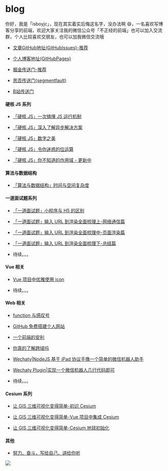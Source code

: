 # blog

你好，我是「isboyjc」，现在其实着实后悔这名字，没办法啊 😄，一名喜欢写博客分享的前端，欢迎大家关注我的微信公众号「不正经的前端」也可以加入交流群，个人比较喜欢交朋友，也可以加我微信交流哦

- [文章GitHub地址(GitHubIssues)-推荐](https://github.com/isboyjc/blog/issues)

- [个人博客地址(GitHubPages)](https://isboyjc.top/blog)

- [掘金传送门-推荐](https://juejin.im/user/5cdc302f6fb9a032155705c4/posts)

- [思否传送门(segmentfault)](https://segmentfault.com/u/isboyjc)

- [B站传送门](https://space.bilibili.com/445033268)

#### 硬核 JS 系列

- [「硬核 JS」一次搞懂 JS 运行机制](https://github.com/isboyjc/blog/issues/5)

- [「硬核 JS」深入了解异步解决方案](https://github.com/isboyjc/blog/issues/7)

- [「硬核 JS」数字之美](https://github.com/isboyjc/blog/issues/25)

- [「硬核 JS」令你迷惑的位运算](https://github.com/isboyjc/blog/issues/26)

- [「硬核 JS」你不知道的作用域 - 更新中](https://github.com/isboyjc/blog/issues/17)

#### 算法与数据结构

- [「算法与数据结构」时间与空间复杂度](https://github.com/isboyjc/blog/issues/28)
#### 一道面试题系列

- [「一道面试题」小程序与 H5 的区别](https://github.com/isboyjc/blog/issues/13)

- [「一道面试题」输入 URL 到渲染全面梳理上-网络通信篇](https://github.com/isboyjc/blog/issues/14)

- [「一道面试题」输入 URL 到渲染全面梳理中-页面渲染篇](https://github.com/isboyjc/blog/issues/15)

- [「一道面试题」输入 URL 到渲染全面梳理下-总结篇](https://github.com/isboyjc/blog/issues/16)

- 待续。。。

#### Vue 相关

- [Vue 项目中优雅使用 icon](https://github.com/isboyjc/blog/issues/12)

- 待续。。。

#### Web 相关

- [function 与感叹号](https://github.com/isboyjc/blog/issues/11)

- [GitHub 免费搭建个人网站](https://github.com/isboyjc/blog/issues/3)

- [一个前端的安利](https://github.com/isboyjc/blog/issues/2)

- [你真的了解跨域吗](https://github.com/isboyjc/blog/issues/18)

- [Wechaty|NodeJS 基于 iPad 协议手撸一个简单的微信机器人助手](https://github.com/isboyjc/blog/issues/4)

- [Wechaty Plugin|实现一个微信机器人几行代码即可](https://github.com/isboyjc/blog/issues/19)

- 待续。。。

#### Cesium 系列

- [让 GIS 三维可视化变得简单-初识 Cesium](https://github.com/isboyjc/blog/issues/22)

- [让 GIS 三维可视化变得简单-Vue 项目中集成 Cesium](https://github.com/isboyjc/blog/issues/23)

- [让 GIS 三维可视化变得简单-Cesium 地球初始化](https://github.com/isboyjc/blog/issues/24)

#### 其他

- [努力、奋斗，写给自己、讲给你听](https://github.com/isboyjc/blog/issues/21)




![](https://cdn.jsdelivr.net/gh/isboyjc/PictureBed/other/20201226182304.png)